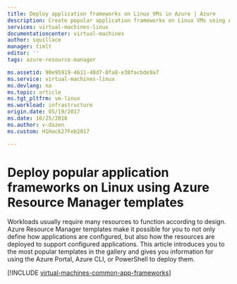 ```yaml
---
title: Deploy application frameworks on Linux VMs in Azure | Azure
description: Create popular application frameworks on Linux VMs using Azure Resource Manager templates to install Active Directory, Docker, and many more.
services: virtual-machines-linux
documentationcenter: virtual-machines
author: squillace
manager: timlt
editor: ''
tags: azure-resource-manager

ms.assetid: 90e95919-4611-40d7-8fa8-e38facbde9a7
ms.service: virtual-machines-linux
ms.devlang: na
ms.topic: article
ms.tgt_pltfrm: vm-linux
ms.workload: infrastructure
origin.date: 05/19/2017
ms.date: 10/25/2016
ms.author: v-dazen
ms.custom: H1Hack27Feb2017

---
```

# Deploy popular application frameworks on Linux using Azure Resource Manager templates

Workloads usually require many resources to function according to design. Azure Resource Manager templates make it possible for you to not only define how applications are configured, but also how the resources are deployed to support configured applications. This article introduces you to the most popular templates in the gallery and gives you information for using the Azure Portal, Azure CLI, or PowerShell to deploy them.

[!INCLUDE [virtual-machines-common-app-frameworks](../../../includes/virtual-machines-common-app-frameworks.md)]
